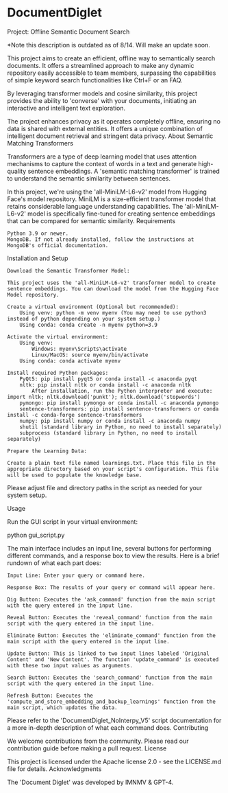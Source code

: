 # DocumentDiglet

Project: Offline Semantic Document Search 

*Note this description is outdated as of 8/14. Will make an update soon.

This project aims to create an efficient, offline way to semantically search documents. It offers a streamlined approach to make any dynamic repository easily accessible to team members, surpassing the capabilities of simple keyword search functionalities like Ctrl+F or an FAQ.

By leveraging transformer models and cosine similarity, this project provides the ability to 'converse' with your documents, initiating an interactive and intelligent text exploration.

The project enhances privacy as it operates completely offline, ensuring no data is shared with external entities. It offers a unique combination of intelligent document retrieval and stringent data privacy.
About Semantic Matching Transformers

Transformers are a type of deep learning model that uses attention mechanisms to capture the context of words in a text and generate high-quality sentence embeddings. A 'semantic matching transformer' is trained to understand the semantic similarity between sentences.

In this project, we're using the 'all-MiniLM-L6-v2' model from Hugging Face's model repository. MiniLM is a size-efficient transformer model that retains considerable language understanding capabilities. The 'all-MiniLM-L6-v2' model is specifically fine-tuned for creating sentence embeddings that can be compared for semantic similarity.
Requirements

    Python 3.9 or newer.
    MongoDB. If not already installed, follow the instructions at MongoDB's official documentation.

Installation and Setup

    Download the Semantic Transformer Model:

    This project uses the 'all-MiniLM-L6-v2' transformer model to create sentence embeddings. You can download the model from the Hugging Face Model repository.

    Create a virtual environment (Optional but recommended):
        Using venv: python -m venv myenv (You may need to use python3 instead of python depending on your system setup.)
        Using conda: conda create -n myenv python=3.9

    Activate the virtual environment:
        Using venv:
            Windows: myenv\Scripts\activate
            Linux/MacOS: source myenv/bin/activate
        Using conda: conda activate myenv

    Install required Python packages:
        PyQt5: pip install pyqt5 or conda install -c anaconda pyqt
        nltk: pip install nltk or conda install -c anaconda nltk
            After installation, run the Python interpreter and execute: import nltk; nltk.download('punkt'); nltk.download('stopwords')
        pymongo: pip install pymongo or conda install -c anaconda pymongo
        sentence-transformers: pip install sentence-transformers or conda install -c conda-forge sentence-transformers
        numpy: pip install numpy or conda install -c anaconda numpy
        shutil (standard library in Python, no need to install separately)
        subprocess (standard library in Python, no need to install separately)

    Prepare the Learning Data:

    Create a plain text file named learnings.txt. Place this file in the appropriate directory based on your script's configuration. This file will be used to populate the knowledge base.

Please adjust file and directory paths in the script as needed for your system setup.

Usage

Run the GUI script in your virtual environment:

python gui_script.py

The main interface includes an input line, several buttons for performing different commands, and a response box to view the results. Here is a brief rundown of what each part does:

    Input Line: Enter your query or command here.

    Response Box: The results of your query or command will appear here.

    Dig Button: Executes the 'ask_command' function from the main script with the query entered in the input line.

    Reveal Button: Executes the 'reveal_command' function from the main script with the query entered in the input line.

    Eliminate Button: Executes the 'eliminate_command' function from the main script with the query entered in the input line.

    Update Button: This is linked to two input lines labeled 'Original Content' and 'New Content'. The function 'update_command' is executed with these two input values as arguments.

    Search Button: Executes the 'search_command' function from the main script with the query entered in the input line.

    Refresh Button: Executes the 'compute_and_store_embedding_and_backup_learnings' function from the main script, which updates the data.

Please refer to the 'DocumentDiglet_NoInterpy_V5' script documentation for a more in-depth description of what each command does.
Contributing

We welcome contributions from the community. Please read our contribution guide before making a pull request.
License

This project is licensed under the Apache license 2.0 - see the LICENSE.md file for details.
Acknowledgments

The 'Document Diglet' was developed by IMNMV & GPT-4.
